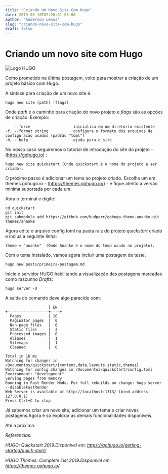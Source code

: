 ```yaml
---
title: "Criando Um Novo Site Com Hugo"
date: 2019-06-10T09:28:31-03:00
author: "Anderson Lemos"
slug: "criando-novo-site-com-hugo"
draft: false
---
```


# Criando um novo site com Hugo

![Logo HUGO](https://d33wubrfki0l68.cloudfront.net/30790d6888bd8af863fb2b5c33a7f337cdbda243/4e867/images/hugo-logo-wide.svg)

Como prometido na última postagem, volto para mostrar a criação de um projeto básico com Hugo.

A sintaxe para criação de um novo site é:

```
hugo new site [path] [flags]
```

Onde *path* é o caminho para criação do novo projeto e *flags* são as opções de criação.
Exemplo:

```
    --force                   inicializa em um diretório existente
-f, --format string           configura o formato dos arquivos de configuracao usados (padrão "toml")
-h, --help                    ajuda para o site
```

No nosso caso seguiremos o tutorial de introdução do site do projeto - (https://gohugo.io) :

```
hugo new site quickstart (Onde quickstart é o nome do projeto a ser criado).
```

O próximo passo é adicionar um tema ao projeto criado. Escolha um em themes.gohugo.io - (https://themes.gohugo.io/) - e fique atento a versão mínima suportada por cada um.

Abra o terminal e digite:

```
cd quickstart
git init
git submodule add https://github.com/budparr/gohugo-theme-ananke.git themes/ananke
```

Agora edite o arquivo config.toml na pasta raiz do projeto *quickstart*  criado e inclua a seguinte linha:

```
theme = "ananke"  (Onde Ananke é o nome do tema usado no projeto).
```

Com o tema instalado, vamos agora incluir uma postagem de teste.

```
hugo new posts/primeira-postagem.md
```

Inicie o servidor HUGO  habilitando a visualização das postagens marcadas como rascunho *Drafts*:

```
hugo server -D
```

A saída do comando deve algo parecido com:

```
                   | EN
+------------------+----+
  Pages            | 10
  Paginator pages  |  0
  Non-page files   |  0
  Static files     |  3
  Processed images |  0
  Aliases          |  1
  Sitemaps         |  1
  Cleaned          |  0

Total in 16 ms
Watching for changes in /Documentos/quickstart/{content,data,layouts,static,themes}
Watching for config changes in /Documentos/quickstart/config.toml
Environment: "development"
Serving pages from memory
Running in Fast Render Mode. For full rebuilds on change: hugo server --disableFastRender
Web Server is available at http://localhost:1313/ (bind address 127.0.0.1)
Press Ctrl+C to stop
```

Já sabemos criar um novo site, adicionar um tema e criar novas postagens.Agora é só explorar as demais funcionalidades
disponíveis.

Até a próxima.



 *Referências:*

*HUGO: Quickstart 2019.Disponível em: <https://gohugo.io/getting-started/quick-start/>*

*HUGO Themes: Complete List 2019.Disponível em: <https://themes.gohugo.io/>*